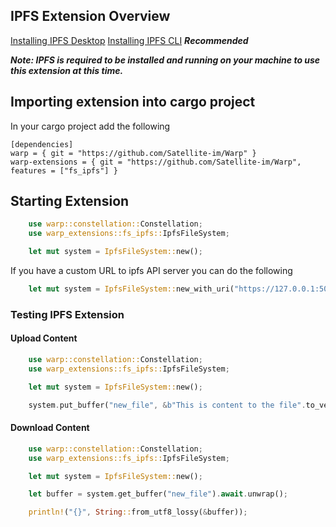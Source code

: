 ## IPFS Extension Overview

[Installing IPFS Desktop](https://docs.ipfs.io/install/ipfs-desktop/)
[Installing IPFS CLI](https://docs.ipfs.io/how-to/command-line-quick-start/) ***Recommended***

***Note: IPFS is required to be installed and running on your machine to use this extension at this time.***

## Importing extension into cargo project

In your cargo project add the following

```
[dependencies]
warp = { git = "https://github.com/Satellite-im/Warp" }
warp-extensions = { git = "https://github.com/Satellite-im/Warp", features = ["fs_ipfs"] }
```

## Starting Extension

```rust
	use warp::constellation::Constellation;
	use warp_extensions::fs_ipfs::IpfsFileSystem;

	let mut system = IpfsFileSystem::new();
```

If you have a custom URL to ipfs API server you can do the following

```rust
	let mut system = IpfsFileSystem::new_with_uri("https://127.0.0.1:5001").unwrap(); 
```

### Testing IPFS Extension

#### Upload Content

```rust
	use warp::constellation::Constellation;
	use warp_extensions::fs_ipfs::IpfsFileSystem;

	let mut system = IpfsFileSystem::new();

	system.put_buffer("new_file", &b"This is content to the file".to_vec()).await.unwrap();

```

#### Download Content

```rust
	use warp::constellation::Constellation;
	use warp_extensions::fs_ipfs::IpfsFileSystem;

	let mut system = IpfsFileSystem::new();

	let buffer = system.get_buffer("new_file").await.unwrap();

	println!("{}", String::from_utf8_lossy(&buffer));

```
